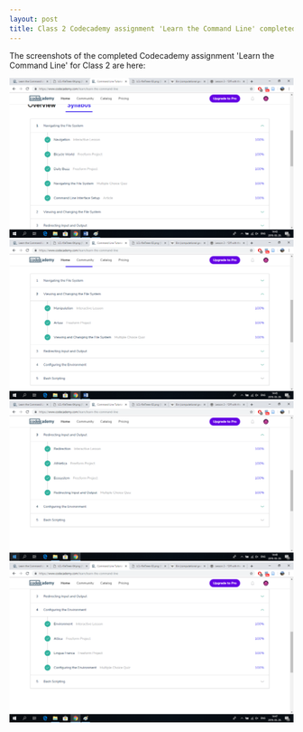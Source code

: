```yaml
---
layout: post
title: Class 2 Codecademy assignment 'Learn the Command Line' completed
---
```


The screenshots of the completed Codecademy assignment 'Learn the Command Line' for Class 2 are here:

![](/img/cm1.png)  
![](/img/cm2.png)  
![](/img/cm3.png)  
![](/img/cm4.png)  
